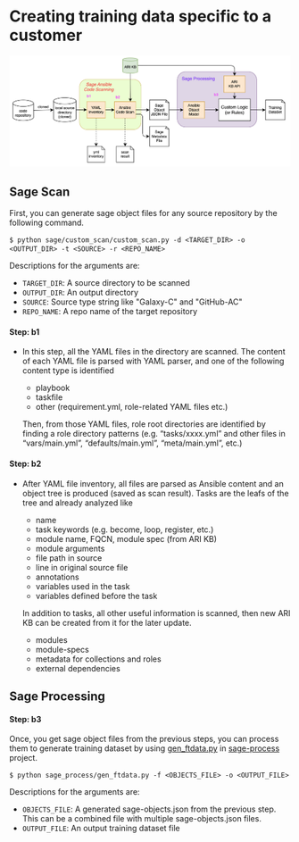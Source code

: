 # Creating training data specific to a customer

![custom-repo-scan](./images/custom-repo-scan.png)

## Sage Scan

First, you can generate sage object files for any source repository by the following command.

```
$ python sage/custom_scan/custom_scan.py -d <TARGET_DIR> -o <OUTPUT_DIR> -t <SOURCE> -r <REPO_NAME>
```

Descriptions for the arguments are:

- `TARGET_DIR`: A source directory to be scanned
- `OUTPUT_DIR`: An output directory
- `SOURCE`: Source type string like "Galaxy-C" and "GitHub-AC"
- `REPO_NAME`: A repo name of the target repository


#### Step: b1
- In this step, all the YAML files in the directory are scanned. The content of each YAML file is parsed with YAML parser, and one of the following content type is identified
  - playbook
  - taskfile
  - other (requirement.yml, role-related YAML files etc.)

  Then, from those YAML files, role root directories are identified by finding a role directory patterns (e.g. “tasks/xxxx.yml” and  other files in “vars/main.yml”, “defaults/main.yml”, “meta/main.yml”, etc.)

#### Step: b2
- After YAML file inventory, all files are parsed as Ansible content and an object tree is produced (saved as scan result). Tasks are the leafs of the tree and already analyzed like
  - name
  - task keywords (e.g. become, loop, register, etc.)
  - module name, FQCN, module spec (from ARI KB)
  - module arguments
  - file path in source
  - line in original source file
  - annotations
  - variables used in the task
  - variables defined before the task

  In addition to tasks, all other useful information is scanned, then new ARI KB can be created from it for the later update. 
  - modules
  - module-specs
  - metadata for collections and roles
  - external dependencies


## Sage Processing

#### Step: b3

Once, you get sage object files from the previous steps, you can process them to generate training dataset by using [gen_ftdata.py](https://github.ibm.com/ansible-risk-insight/sage-process/blob/main/sage_process/gen_ftdata.py) in [sage-process](https://github.ibm.com/ansible-risk-insight/sage-process) project. 

```
$ python sage_process/gen_ftdata.py -f <OBJECTS_FILE> -o <OUTPUT_FILE>
```

Descriptions for the arguments are:

- `OBJECTS_FILE`: A generated sage-objects.json from the previous step. This can be a combined file with multiple sage-objects.json files.
- `OUTPUT_FILE`: An output training dataset file
